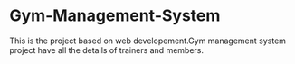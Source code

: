 # Gym-Management-System
This is the project based on web developement.Gym management system project have all the details of trainers and members.

